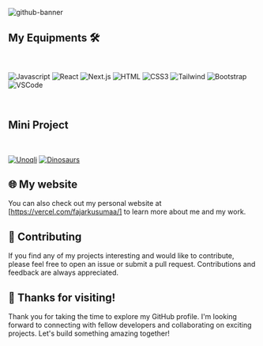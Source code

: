![github-banner](https://github.com/fajarkusumaa/fajarkusumaa/assets/37682720/eada2f1f-9e08-4d1a-afb6-af603a7fcc73)





## My Equipments 🛠️

<br>

![Javascript](https://img.shields.io/badge/Javascript-F0DB4F?style=for-the-badge&labelColor=black&logo=javascript&logoColor=F0DB4F)
![React](https://img.shields.io/badge/-React-61DBFB?style=for-the-badge&labelColor=black&logo=react&logoColor=61DBFB)
![Next.js](https://img.shields.io/badge/next.js-000000?style=for-the-badge&logo=nextdotjs&logoColor=white)
![HTML](https://img.shields.io/badge/HTML5-E34F26?style=for-the-badge&logo=html5&logoColor=white)
![CSS3](https://img.shields.io/badge/CSS3-1572B6?style=for-the-badge&logo=css3&logoColor=white)
![Tailwind](https://img.shields.io/badge/Tailwind_CSS-092749?style=for-the-badge&logo=tailwindcss&logoColor=06B6D4&labelColor=000000)
![Bootstrap](https://img.shields.io/badge/Bootstrap-563D7C?style=for-the-badge&logo=bootstrap&logoColor=white)
![VSCode](https://img.shields.io/badge/Visual_Studio-0078d7?style=for-the-badge&logo=visual%20studio&logoColor=white)


<br>


## Mini Project

<br>

[![Unoqli](https://github-readme-stats.vercel.app/api/pin/?username=fajarkusumaa&repo=unoqli&border_color=42597C&bg_color=fff&title_color=42597C&text_color=90979E&icon_color=42597C)](https://github.com/fajarkusumaa/unoqli)
[![Dinosaurs](https://github-readme-stats.vercel.app/api/pin/?username=fajarkusumaa&repo=dinosaur-list&border_color=42597C&bg_color=fff&title_color=42597C&text_color=90979E&icon_color=42597C)](https://github.com/fajarkusumaa/dinosaur-list)


## 🌐 My website

You can also check out my personal website at [https://vercel.com/fajarkusumaa/] to learn more about me and my work.


## 🤝 Contributing

If you find any of my projects interesting and would like to contribute, please feel free to open an issue or submit a pull request. Contributions and feedback are always appreciated.

## 🙏 Thanks for visiting!

Thank you for taking the time to explore my GitHub profile. I'm looking forward to connecting with fellow developers and collaborating on exciting projects. Let's build something amazing together!

